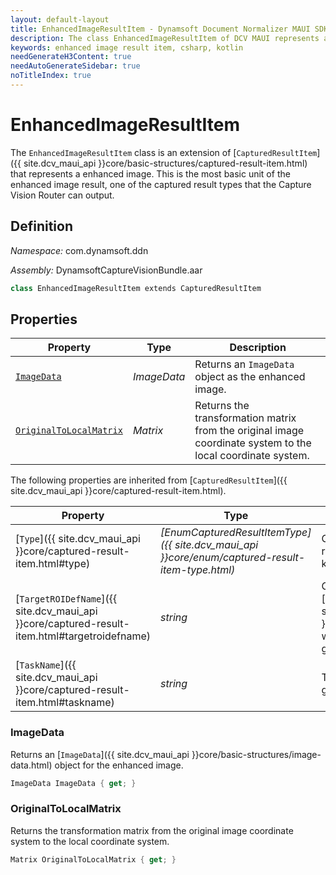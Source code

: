 ```yaml
---
layout: default-layout
title: EnhancedImageResultItem - Dynamsoft Document Normalizer MAUI SDK API Reference
description: The class EnhancedImageResultItem of DCV MAUI represents a captured result item whose type is a enhanced image. It stores the enhanced image information.
keywords: enhanced image result item, csharp, kotlin
needGenerateH3Content: true
needAutoGenerateSidebar: true
noTitleIndex: true
---
```


# EnhancedImageResultItem

The `EnhancedImageResultItem` class is an extension of [`CapturedResultItem`]({{ site.dcv_maui_api }}core/basic-structures/captured-result-item.html) that represents a enhanced image. This is the most basic unit of the enhanced image result, one of the captured result types that the Capture Vision Router can output. 

## Definition

*Namespace:* com.dynamsoft.ddn

*Assembly:* DynamsoftCaptureVisionBundle.aar

```csharp
class EnhancedImageResultItem extends CapturedResultItem
```

## Properties

| Property | Type | Description |
| -------- | ---- | ----------- |
| [`ImageData`](#imagedata) | *ImageData* | Returns an `ImageData` object as the enhanced image. |
| [`OriginalToLocalMatrix`](#originaltolocalmatrix) | *Matrix* | Returns the transformation matrix from the original image coordinate system to the local coordinate system. |

The following properties are inherited from [`CapturedResultItem`]({{ site.dcv_maui_api }}core/captured-result-item.html).

| Property | Type | Description |
| -------- | ---- | ----------- |
| [`Type`]({{ site.dcv_maui_api }}core/captured-result-item.html#type) | *[EnumCapturedResultItemType]({{ site.dcv_maui_api }}core/enum/captured-result-item-type.html)* | Get the type of the captured result item, indicating what kind of data it represents. |
| [`TargetROIDefName`]({{ site.dcv_maui_api }}core/captured-result-item.html#targetroidefname) | *string* | Gets the name of the [`TargetROIDef`]({{ site.dcv_parameters_reference }}target-roi-def/) object which includes a task that generated the result. |
| [`TaskName`]({{ site.dcv_maui_api }}core/captured-result-item.html#taskname) | *string* | The name of the task that generated the result. |

### ImageData

Returns an [`ImageData`]({{ site.dcv_maui_api }}core/basic-structures/image-data.html) object for the enhanced image.

```csharp
ImageData ImageData { get; }
```

### OriginalToLocalMatrix

Returns the transformation matrix from the original image coordinate system to the local coordinate system.

```csharp
Matrix OriginalToLocalMatrix { get; }
```
